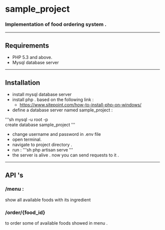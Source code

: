  sample_project
===============

### Implementation of food ordering system .

---
 Requirements
---

- PHP 5.3 and above.
- Mysql database server
---

 Installation
---
- install mysql database server
- install php . based on the following link : 
  - https://www.sitepoint.com/how-to-install-php-on-windows/
- define a database server named sample_project :

'''sh
mysql -u root -p \
create database sample_project
'''

- change username and password in .env file
- open terminal.
- navigate to project directory . 
- run :
'''sh
php artisan serve
'''
- the server is alive . now you can send requests to it . 

---
API 's
---
### /menu : 
show all available foods with its ingredient

### /order/{food_id}
to order some of available foods showed in menu . 
